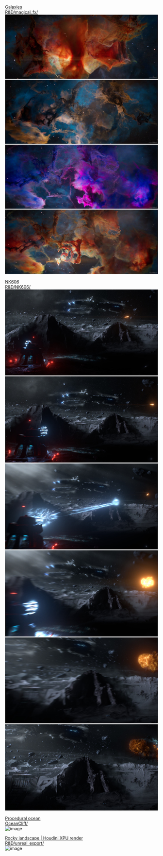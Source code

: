 [Galaxies](https://80.lv/articles/how-to-create-gorgeous-space-nebulas-in-3d)\
[R&D/magical_fx/](R&D/magical_fx/)\
![image](R&D/magical_fx/render/2.jpg)
![image](R&D/magical_fx/render/1.jpg)
![image](R&D/magical_fx/render/3.jpg)
![image](R&D/magical_fx/render/4.jpg)

[NK606](https://www.compositingacademy.com/advanced-cg-compositing)\
[R&D/NK606/](R&D/NK606/)\
![image](R&D/NK606/render/out.0056.jpg)
![image](R&D/NK606/render/out.0135.jpg)
![image](R&D/NK606/render/out.0170.jpg)
![image](R&D/NK606/render/out.0178.jpg)
![image](R&D/NK606/render/out.0206.jpg)
![image](R&D/NK606/render/out.0221.jpg)

[Procedural ocean](https://www.artstation.com/artwork/zxnKgD)\
[OceanCliff/](OceanCliff/)\
![image](https://cdnb.artstation.com/p/assets/video_clips/images/086/009/449/small_square/0x384c0-thumb.jpg)

[Rocky landscape | Houdini XPU render](https://www.artstation.com/artwork/QXbndd)\
[R&D/unreal_export/](R&D/unreal_export/)\
![image](https://cdna.artstation.com/p/assets/images/images/077/076/396/large/0x384c0-bg.jpg?1718537144)